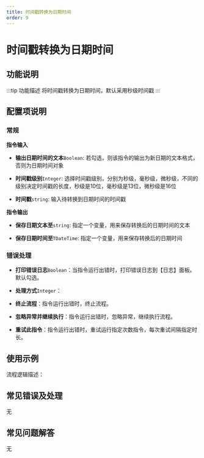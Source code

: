 ```yaml
---
title: 时间戳转换为日期时间
order: 9
---
```


# 时间戳转换为日期时间

## 功能说明

:::tip 功能描述
将时间戳转换为日期时间，默认采用秒级时间戳
:::

## 配置项说明

### 常规

**指令输入**

- **输出日期时间的文本**`Boolean`: 若勾选，则该指令的输出为新日期的文本格式，否则为日期时间对象

- **时间戳级别**`Integer`: 选择时间戳级别，分别为秒级，毫秒级，微秒级，不同的级别决定时间戳的长度，秒级是10位，毫秒级是13位，微秒级是16位

- **时间戳**`string`: 输入待转换到日期时间的时间戳


**指令输出**

- **保存日期文本至**`string`: 指定一个变量，用来保存转换后的日期时间的文本

- **保存日期时间至**`TDateTime`: 指定一个变量，用来保存转换后的日期时间

### 错误处理

- **打印错误日志**`Boolean`：当指令运行出错时，打印错误日志到【日志】面板。默认勾选。

- **处理方式**`Integer`：

 - **终止流程**：指令运行出错时，终止流程。

 - **忽略异常并继续执行**：指令运行出错时，忽略异常，继续执行流程。

 - **重试此指令**：指令运行出错时，重试运行指定次数指令，每次重试间隔指定时长。

## 使用示例

流程逻辑描述：

## 常见错误及处理

无

## 常见问题解答

无

